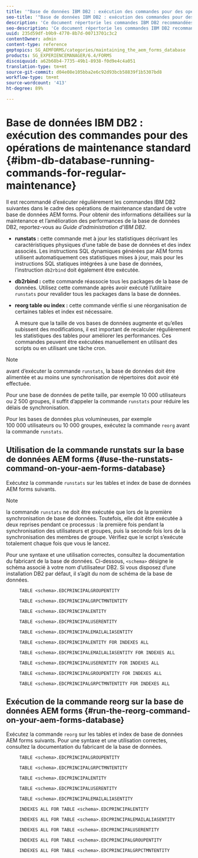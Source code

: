 ```yaml
---
title: '"Base de données IBM DB2 : exécution des commandes pour des opérations de maintenance standard"'
seo-title: '"Base de données IBM DB2 : exécution des commandes pour des opérations de maintenance standard"'
description: 'Ce document répertorie les commandes IBM DB2 recommandées dans le cadre des opérations de maintenance standard de votre base de données AEM Forms. '
seo-description: 'Ce document répertorie les commandes IBM DB2 recommandées dans le cadre des opérations de maintenance standard de votre base de données AEM Forms. '
uuid: 235d59df-b9b9-4770-8b7d-00713701c3c2
contentOwner: admin
content-type: reference
geptopics: SG_AEMFORMS/categories/maintaining_the_aem_forms_database
products: SG_EXPERIENCEMANAGER/6.4/FORMS
discoiquuid: a62b68b4-7735-49b1-8938-f0d9e4c4a051
translation-type: tm+mt
source-git-commit: d04e08e105bba2e6c92d93bcb58839f1b5307bd8
workflow-type: tm+mt
source-wordcount: '413'
ht-degree: 89%

---
```



# Base de données IBM DB2 : exécution des commandes pour des opérations de maintenance standard {#ibm-db-database-running-commands-for-regular-maintenance}

Il est recommandé d’exécuter régulièrement les commandes IBM DB2 suivantes dans le cadre des opérations de maintenance standard de votre base de données AEM forms. Pour obtenir des informations détaillées sur la maintenance et l’amélioration des performances de la base de données DB2, reportez-vous au *Guide d’administration d’IBM DB2*.

* **runstats :** cette commande met à jour les statistiques décrivant les caractéristiques physiques d’une table de base de données et des index associés. Les instructions SQL dynamiques générées par AEM forms utilisent automatiquement ces statistiques mises à jour, mais pour les instructions SQL statiques intégrées à une base de données, l’instruction `db2rbind` doit également être exécutée.
* **db2rbind :** cette commande réassocie tous les packages de la base de données. Utilisez cette commande après avoir exécuté l’utilitaire `runstats` pour revalider tous les packages dans la base de données.
* **reorg table ou index :** cette commande vérifie si une réorganisation de certaines tables et index est nécessaire.

   A mesure que la taille de vos bases de données augmente et qu’elles subissent des modifications, il est important de recalculer régulièrement les statistiques des tables pour améliorer les performances. Ces commandes peuvent être exécutées manuellement en utilisant des scripts ou en utilisant une tâche cron.

>[!NOTE]
>
>avant d’exécuter la commande `runstats`, la base de données doit être alimentée et au moins une synchronisation de répertoires doit avoir été effectuée.

Pour une base de données de petite taille, par exemple 10 000 utilisateurs ou 2 500 groupes, il suffit d’appeler la commande `runstats` pour réduire les délais de synchronisation.

Pour les bases de données plus volumineuses, par exemple 100 000 utilisateurs ou 10 000 groupes, exécutez la commande `reorg` avant la commande `runstats`.

## Utilisation de la commande runstats sur la base de données AEM forms {#use-the-runstats-command-on-your-aem-forms-database}

Exécutez la commande `runstats` sur les tables et index de base de données AEM forms suivants.

>[!NOTE]
>
>la commande `runstats` ne doit être exécutée que lors de la première synchronisation de base de données. Toutefois, elle doit être exécutée à deux reprises pendant ce processus : la première fois pendant la synchronisation des utilisateurs et groupes, puis la seconde fois lors de la synchronisation des membres de groupe. Vérifiez que le script s’exécute totalement chaque fois que vous le lancez.

Pour une syntaxe et une utilisation correctes, consultez la documentation du fabricant de la base de données. Ci-dessous, `<schema>` désigne le schéma associé à votre nom d’utilisateur DB2. Si vous disposez d’une installation DB2 par défaut, il s’agit du nom de schéma de la base de données.

```as3
     TABLE <schema>.EDCPRINCIPALGROUPENTITY 
  
     TABLE <schema>.EDCPRINCIPALGRPCTMNTENTITY 
  
     TABLE <schema>.EDCPRINCIPALENTITY 
  
     TABLE <schema>.EDCPRINCIPALUSERENTITY 
  
     TABLE <schema>.EDCPRINCIPALEMAILALIASENTITY 
  
     TABLE <schema>.EDCPRINCIPALENTITY FOR INDEXES ALL 
  
     TABLE <schema>.EDCPRINCIPALEMAILALIASENTITY FOR INDEXES ALL 
  
     TABLE <schema>.EDCPRINCIPALUSERENTITY FOR INDEXES ALL 
  
     TABLE <schema>.EDCPRINCIPALGROUPENTITY FOR INDEXES ALL 
  
     TABLE <schema>.EDCPRINCIPALGRPCTMNTENTITY FOR INDEXES ALL
```

## Exécution de la commande reorg sur la base de données AEM forms  {#run-the-reorg-command-on-your-aem-forms-database}

Exécutez la commande `reorg` sur les tables et index de base de données AEM forms suivants. Pour une syntaxe et une utilisation correctes, consultez la documentation du fabricant de la base de données.

```as3
     TABLE <schema>.EDCPRINCIPALGROUPENTITY 
  
     TABLE <schema>.EDCPRINCIPALGRPCTMNTENTITY 
  
     TABLE <schema>.EDCPRINCIPALENTITY 
  
     TABLE <schema>.EDCPRINCIPALUSERENTITY 
  
     TABLE <schema>.EDCPRINCIPALEMAILALIASENTITY 
  
     INDEXES ALL FOR TABLE <schema>.EDCPRINCIPALENTITY 
  
     INDEXES ALL FOR TABLE <schema>.EDCPRINCIPALEMAILALIASENTITY 
  
     INDEXES ALL FOR TABLE <schema>.EDCPRINCIPALUSERENTITY 
  
     INDEXES ALL FOR TABLE <schema>.EDCPRINCIPALGROUPENTITY 
  
     INDEXES ALL FOR TABLE <schema>.EDCPRINCIPALGRPCTMNTENTITY
```

